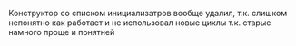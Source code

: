 Конструктор со списком инициализатров вообще удалил, т.к. слишком непонятно как работает и не использовал новые циклы т.к. старые намного проще и понятней
